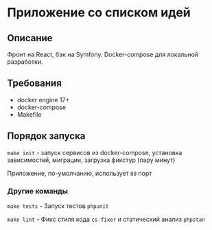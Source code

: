 # Приложение со списком идей
## Описание
Фронт на React, бэк на Symfony. Docker-compose для локальной разработки.

## Требования
- docker engine 17+
- docker-compose
- Makefile

## Порядок запуска
`make init` - запуск сервисов из docker-compose, установка зависимостей, миграции, загрузка фикстур (пару минут)

Приложение, по-умолчанию, использует `88` порт

### Другие команды
`make tests` - Запуск тестов `phpunit`

`make lint` - Фикс стиля кода `cs-fixer` и статический анализ `phpstan`